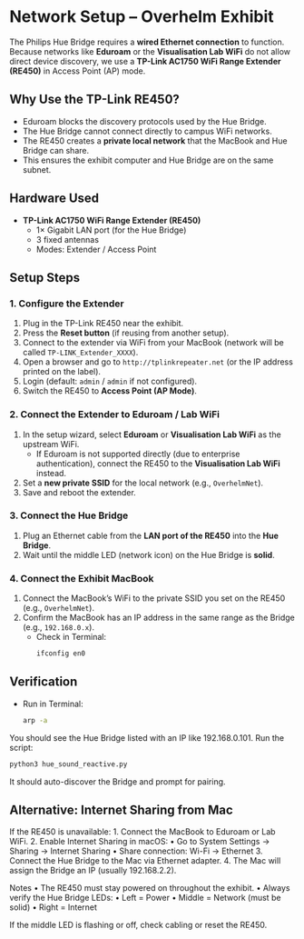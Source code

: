 
# Network Setup – Overhelm Exhibit

The Philips Hue Bridge requires a **wired Ethernet connection** to function.  
Because networks like **Eduroam** or the **Visualisation Lab WiFi** do not allow direct device discovery, we use a **TP-Link AC1750 WiFi Range Extender (RE450)** in Access Point (AP) mode.


## Why Use the TP-Link RE450?

- Eduroam blocks the discovery protocols used by the Hue Bridge.  
- The Hue Bridge cannot connect directly to campus WiFi networks.  
- The RE450 creates a **private local network** that the MacBook and Hue Bridge can share.  
- This ensures the exhibit computer and Hue Bridge are on the same subnet.  


## Hardware Used

- **TP-Link AC1750 WiFi Range Extender (RE450)**  
  - 1× Gigabit LAN port (for the Hue Bridge)  
  - 3 fixed antennas  
  - Modes: Extender / Access Point  


## Setup Steps

### 1. Configure the Extender
1. Plug in the TP-Link RE450 near the exhibit.  
2. Press the **Reset button** (if reusing from another setup).  
3. Connect to the extender via WiFi from your MacBook (network will be called `TP-LINK_Extender_XXXX`).  
4. Open a browser and go to `http://tplinkrepeater.net` (or the IP address printed on the label).  
5. Login (default: `admin` / `admin` if not configured).  
6. Switch the RE450 to **Access Point (AP Mode)**.  

### 2. Connect the Extender to Eduroam / Lab WiFi
1. In the setup wizard, select **Eduroam** or **Visualisation Lab WiFi** as the upstream WiFi.  
   - If Eduroam is not supported directly (due to enterprise authentication), connect the RE450 to the **Visualisation Lab WiFi** instead.  
2. Set a **new private SSID** for the local network (e.g., `OverhelmNet`).  
3. Save and reboot the extender.  

### 3. Connect the Hue Bridge
1. Plug an Ethernet cable from the **LAN port of the RE450** into the **Hue Bridge**.  
2. Wait until the middle LED (network icon) on the Hue Bridge is **solid**.  

### 4. Connect the Exhibit MacBook
1. Connect the MacBook’s WiFi to the private SSID you set on the RE450 (e.g., `OverhelmNet`).  
2. Confirm the MacBook has an IP address in the same range as the Bridge (e.g., `192.168.0.x`).  
   - Check in Terminal:  
     ```bash
     ifconfig en0
     ```  


## Verification

- Run in Terminal:  
  ```bash
  arp -a
  ```
You should see the Hue Bridge listed with an IP like 192.168.0.101.
	Run the script:

``` bash
python3 hue_sound_reactive.py
```
It should auto-discover the Bridge and prompt for pairing.


## Alternative: Internet Sharing from Mac

If the RE450 is unavailable:
	1.	Connect the MacBook to Eduroam or Lab WiFi.
	2.	Enable Internet Sharing in macOS:
	•	Go to System Settings → Sharing → Internet Sharing
	•	Share connection: Wi-Fi → Ethernet
	3.	Connect the Hue Bridge to the Mac via Ethernet adapter.
	4.	The Mac will assign the Bridge an IP (usually 192.168.2.2).


Notes
	•	The RE450 must stay powered on throughout the exhibit.
	•	Always verify the Hue Bridge LEDs:
	•	Left = Power
	•	Middle = Network (must be solid)
	•	Right = Internet

If the middle LED is flashing or off, check cabling or reset the RE450.
